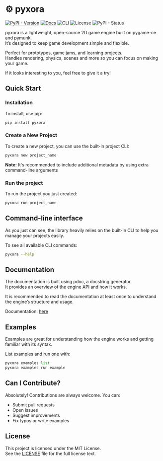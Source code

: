 # ⚙️ pyxora
[![PyPI - Version](https://img.shields.io/pypi/v/pyxora)](https://pypi.org/project/pyxora/)
[![Docs](https://img.shields.io/badge/docs-online-blue)](https://pyxora.github.io/website/docs)
![CLI](https://img.shields.io/badge/CLI-available-red)
![License](https://img.shields.io/github/license/pyxora/pyxora-engine)
![PyPI - Status](https://img.shields.io/pypi/status/pyxora)


pyxora is a lightweight, open-source 2D game engine built on pygame-ce and pymunk.  
It’s designed to keep game development simple and flexible.

Perfect for prototypes, game jams, and learning projects.  
Handles rendering, physics, scenes and more so you can focus on making your game.

If it looks interesting to you, feel free to give it a try!

## Quick Start

### Installation
To install, use pip:
```bash
pip install pyxora
```
### Create a New Project
To create a new project, you can use the built-in project CLI:

```bash
pyxora new project_name
```
**Note:** It's recommended to include additional metadata by using extra command-line arguments
### Run the project
To run the project you just created:
```bash
pyxora run project_name
```

## Command-line interface
As you just can see, the library heavily relies on the built-in CLI to help you manage your projects easily.

To see all available CLI commands:

```bash
pyxora --help
```

## Documentation
The documentation is built using pdoc, a docstring generator.  
It provides an overview of the engine API and how it works.

It is recommended to read the documentation at least once to understand the engine’s structure and usage.

Documentation: [here](https://pyxora.github.io/pyxora-docs/)

## Examples
Examples are great for understanding how the engine works and getting familiar with its syntax.

List examples and run one with:
```python
pyxora examples list
pyxora examples run example
```

## Can I Contribute?
Absolutely! Contributions are always welcome.
You can:

- Submit pull requests
- Open issues
- Suggest improvements
- Fix typos or write examples

## License

This project is licensed under the MIT License.  
See the [LICENSE](LICENSE.txt) file for the full license text.
